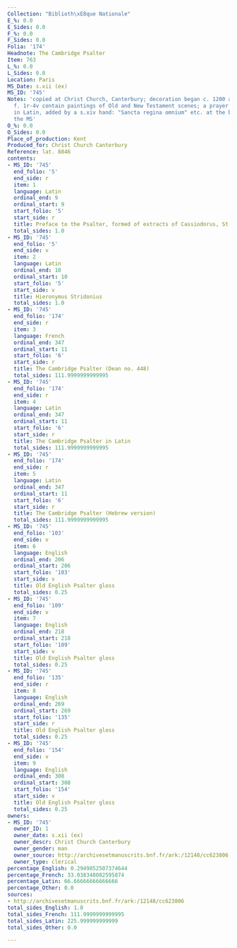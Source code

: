 ```yaml
---
Collection: "Biblioth\xE8que Nationale"
E_%: 0.0
E_Sides: 0.0
F_%: 0.0
F_Sides: 0.0
Folia: '174'
Headnote: The Cambridge Psalter
Item: 763
L_%: 0.0
L_Sides: 0.0
Location: Paris
MS_Date: s.xii (ex)
MS_ID: '745'
Notes: 'copied at Christ Church, Canterbury; decoration began c. 1200 at Canterbury;
  f. 1r-4v contain paintings of Old and New Testament scenes; a prayer to the Virgin,
  in Latin, added by a s.xiv hand: "Sancta regina omnium" etc. at the beginning of
  the MS'
O_%: 0.0
O_Sides: 0.0
Place_of_production: Kent
Produced_for: Christ Church Canterbury
Reference: lat. 8846
contents:
- MS_ID: '745'
  end_folio: '5'
  end_side: r
  item: 1
  language: Latin
  ordinal_end: 9
  ordinal_start: 9
  start_folio: '5'
  start_side: r
  title: Preface to the Psalter, formed of extracts of Cassiodorus, St. Jerome, etc.
  total_sides: 1.0
- MS_ID: '745'
  end_folio: '5'
  end_side: v
  item: 2
  language: Latin
  ordinal_end: 10
  ordinal_start: 10
  start_folio: '5'
  start_side: v
  title: Hieronymus Stridonius
  total_sides: 1.0
- MS_ID: '745'
  end_folio: '174'
  end_side: r
  item: 3
  language: French
  ordinal_end: 347
  ordinal_start: 11
  start_folio: '6'
  start_side: r
  title: The Cambridge Psalter (Dean no. 448)
  total_sides: 111.9999999999995
- MS_ID: '745'
  end_folio: '174'
  end_side: r
  item: 4
  language: Latin
  ordinal_end: 347
  ordinal_start: 11
  start_folio: '6'
  start_side: r
  title: The Cambridge Psalter in Latin
  total_sides: 111.9999999999995
- MS_ID: '745'
  end_folio: '174'
  end_side: r
  item: 5
  language: Latin
  ordinal_end: 347
  ordinal_start: 11
  start_folio: '6'
  start_side: r
  title: The Cambridge Psalter (Hebrew version)
  total_sides: 111.9999999999995
- MS_ID: '745'
  end_folio: '103'
  end_side: v
  item: 6
  language: English
  ordinal_end: 206
  ordinal_start: 206
  start_folio: '103'
  start_side: v
  title: Old English Psalter gloss
  total_sides: 0.25
- MS_ID: '745'
  end_folio: '109'
  end_side: v
  item: 7
  language: English
  ordinal_end: 218
  ordinal_start: 218
  start_folio: '109'
  start_side: v
  title: Old English Psalter gloss
  total_sides: 0.25
- MS_ID: '745'
  end_folio: '135'
  end_side: r
  item: 8
  language: English
  ordinal_end: 269
  ordinal_start: 269
  start_folio: '135'
  start_side: r
  title: Old English Psalter gloss
  total_sides: 0.25
- MS_ID: '745'
  end_folio: '154'
  end_side: v
  item: 9
  language: English
  ordinal_end: 308
  ordinal_start: 308
  start_folio: '154'
  start_side: v
  title: Old English Psalter gloss
  total_sides: 0.25
owners:
- MS_ID: '745'
  owner_ID: 1
  owner_date: s.xii (ex)
  owner_descr: Christ Church Canterbury
  owner_gender: man
  owner_source: http://archivesetmanuscrits.bnf.fr/ark:/12148/cc623806
  owner_type: clerical
percentage_English: 0.2949852507374644
percentage_French: 33.038348082595874
percentage_Latin: 66.66666666666666
percentage_Other: 0.0
sources:
- http://archivesetmanuscrits.bnf.fr/ark:/12148/cc623806
total_sides_English: 1.0
total_sides_French: 111.9999999999995
total_sides_Latin: 225.999999999999
total_sides_Other: 0.0

---
```

